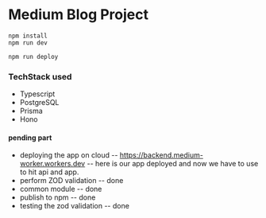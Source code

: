 # Medium Blog Project

```
npm install
npm run dev
```

```
npm run deploy
```

### TechStack used

- Typescript
- PostgreSQL
- Prisma
- Hono


#### pending part 

- deploying the app on cloud -- https://backend.medium-worker.workers.dev -- here is our app deployed and now we have to use to hit api and app.
- perform ZOD validation -- done
- common module -- done
- publish to npm -- done
- testing the zod validation -- done